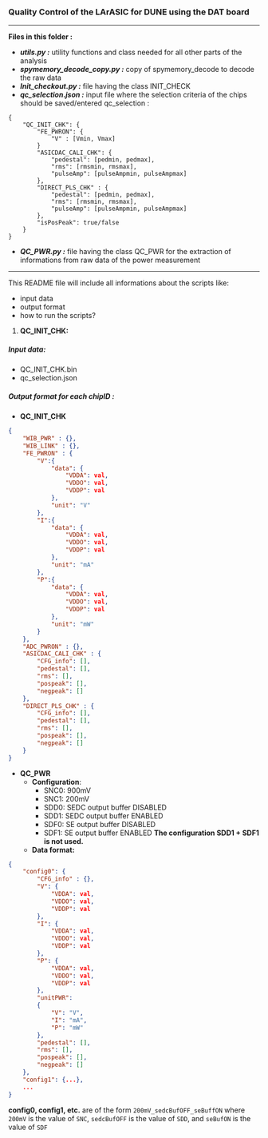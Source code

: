 
 ### Quality Control of the LArASIC for DUNE using the DAT board
---------------

**Files in this folder :**<br/>

* ***utils.py :*** utility functions and class needed for all other parts of the analysis <br/>
* ***spymemory_decode_copy.py :*** copy of spymemory_decode to decode the raw data<br/>
* ***Init_checkout.py :*** file having the class INIT_CHECK <br/>
* ***qc_selection.json :*** input file where the selection criteria of the chips should be saved/entered 
qc_selection :
```
{
    "QC_INIT_CHK": {
        "FE_PWRON": {
            "V" : [Vmin, Vmax]
        }
        "ASICDAC_CALI_CHK": {
            "pedestal": [pedmin, pedmax],
            "rms": [rmsmin, rmsmax],
            "pulseAmp": [pulseAmpmin, pulseAmpmax]
        },
        "DIRECT_PLS_CHK" : {
            "pedestal": [pedmin, pedmax],
            "rms": [rmsmin, rmsmax],
            "pulseAmp": [pulseAmpmin, pulseAmpmax]
        },
        "isPosPeak": true/false
    }
}
```
* ***QC_PWR.py :*** file having the class QC_PWR for the extraction of informations from raw data of the power measurement
---
This README file will include all informations about the scripts like: <br/>
* input data <br/>
* output format <br/>
* how to run the scripts?<br/>

1. **QC_INIT_CHK:**
##### Input data:
* QC_INIT_CHK.bin
* qc_selection.json
##### Output format for each chipID :
* **QC_INIT_CHK**
```json
{
    "WIB_PWR" : {},
    "WIB_LINK" : {},
    "FE_PWRON" : {
        "V":{
            "data": {
                "VDDA": val,
                "VDDO": val,
                "VDDP": val
            },
            "unit": "V"
        },
        "I":{
            "data": {
                "VDDA": val,
                "VDDO": val,
                "VDDP": val
            },
            "unit": "mA"
        },
        "P":{
            "data": {
                "VDDA": val,
                "VDDO": val,
                "VDDP": val
            },
            "unit": "mW"
        }
    },
    "ADC_PWRON" : {},
    "ASICDAC_CALI_CHK" : {
        "CFG_info": [],
        "pedestal": [],
        "rms": [],
        "pospeak": [],
        "negpeak": []
    },
    "DIRECT_PLS_CHK" : {
        "CFG_info": [],
        "pedestal": [],
        "rms": [],
        "pospeak": [],
        "negpeak": []
    }
}
```

* **QC_PWR**
    * **Configuration**:
        * SNC0: 900mV
        * SNC1: 200mV
        * SDD0: SEDC output buffer DISABLED
        * SDD1: SEDC output buffer ENABLED
        * SDF0: SE output buffer DISABLED
        * SDF1: SE output buffer ENABLED
        **The configuration SDD1 + SDF1 is not used.**
    * **Data format:**
```json
{
    "config0": {
        "CFG_info" : {},
        "V": {
            "VDDA": val,
            "VDDO": val,
            "VDDP": val
        },
        "I": {
            "VDDA": val,
            "VDDO": val,
            "VDDP": val            
        },
        "P": {
            "VDDA": val,
            "VDDO": val,
            "VDDP": val
        },
        "unitPWR":
        {
            "V": "V",
            "I": "mA",
            "P": "mW"
        },
        "pedestal": [],
        "rms": [],
        "pospeak": [],
        "negpeak": []
    },
    "config1": {...},
    ...
}
```
**config0, config1, etc.** are of the form `200mV_sedcBufOFF_seBuffON` where `200mV` is the value of `SNC`, `sedcBufOFF` is the value of `SDD`, and `seBufON` is the value of `SDF`
